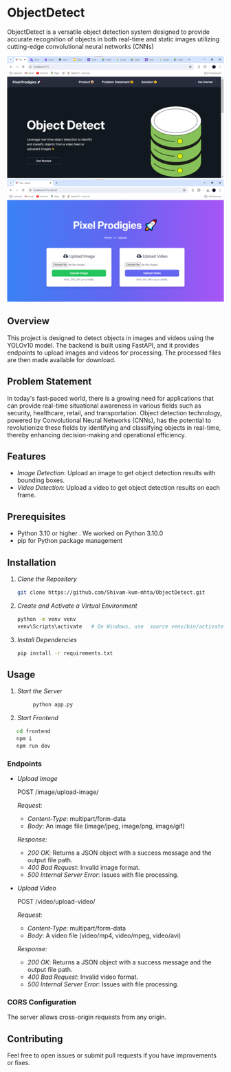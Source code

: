 # ObjectDetect
ObjectDetect is a versatile object detection system designed to provide accurate recognition of objects in both real-time and static images  utilizing cutting-edge convolutional neural networks (CNNs)

![pic1](https://github.com/Shivam-kum-mhta/ObjectDetect/blob/main/images/Screenshot%202024-08-11%20003231.png)
![pic2](https://github.com/Shivam-kum-mhta/ObjectDetect/blob/main/images/Screenshot%202024-08-10%20225511.png)


## Overview

This project is designed to detect objects in images and videos using the YOLOv10 model. The backend is built using FastAPI, and it provides endpoints to upload images and videos for processing. The processed files are then made available for download.


## Problem Statement
In today's fast-paced world, there is a growing need for applications
        that can provide real-time situational awareness in various fields such
        as security, healthcare, retail, and transportation. Object detection
        technology, powered by Convolutional Neural Networks (CNNs), has the
        potential to revolutionize these fields by identifying and classifying
        objects in real-time, thereby enhancing decision-making and operational
        efficiency.
        
## Features

- *Image Detection*: Upload an image to get object detection results with bounding boxes.
- *Video Detection*: Upload a video to get object detection results on each frame.

## Prerequisites

- Python 3.10 or higher . We worked on Python 3.10.0
- pip for Python package management

## Installation

1. *Clone the Repository*

   ```bash
   git clone https://github.com/Shivam-kum-mhta/ObjectDetect.git
   ```
   

2. *Create and Activate a Virtual Environment*

   ```bash
   python -m venv venv
   venv\Scripts\activate   # On Windows, use `source venv/bin/activate`
   ```

3. *Install Dependencies*

   ```bash
   pip install -r requirements.txt
   ```

## Usage

1. *Start the Server*

   ```bash
        python app.py
   ```
2. *Start Frontend*
```bash
   cd frontend
   npm i
   npm run dev
```

### Endpoints

   - *Upload Image*

     
     POST /image/upload-image/
     

     *Request:*

     - *Content-Type*: multipart/form-data
     - *Body*: An image file (image/jpeg, image/png, image/gif)

     *Response:*

     - *200 OK*: Returns a JSON object with a success message and the output file path.
     - *400 Bad Request*: Invalid image format.
     - *500 Internal Server Error*: Issues with file processing.

   - *Upload Video*

     
     POST /video/upload-video/
     

     *Request:*

     - *Content-Type*: multipart/form-data
     - *Body*: A video file (video/mp4, video/mpeg, video/avi)

     *Response:*

     - *200 OK*: Returns a JSON object with a success message and the output file path.
     - *400 Bad Request*: Invalid video format.
     - *500 Internal Server Error*: Issues with file processing.
### CORS Configuration 

   The server allows cross-origin requests from any origin.
   

## Contributing

Feel free to open issues or submit pull requests if you have improvements or fixes.

